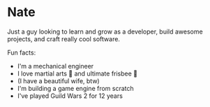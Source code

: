 # Nate

Just a guy looking to learn and grow as a developer, build awesome projects, and craft really cool software.  
  
Fun facts:
- I'm a mechanical engineer
- I love martial arts 🥋 and ultimate frisbee 🥏
- (I have a beautiful wife, btw)
- I'm building a game engine from scratch
- I've played Guild Wars 2 for 12 years
  

  

  

